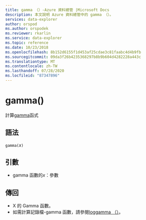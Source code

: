 ```yaml
---
title: gamma （）-Azure 資料總管 |Microsoft Docs
description: 本文說明 Azure 資料總管中的 gamma （）。
services: data-explorer
author: orspod
ms.author: orspodek
ms.reviewer: rkarlin
ms.service: data-explorer
ms.topic: reference
ms.date: 10/23/2018
ms.openlocfilehash: 8b152d6155f1d453af25cdae3c81faabc4d4b9fb
ms.sourcegitcommit: 09da3f26b4235368297b8b9b604d4282228a443c
ms.translationtype: MT
ms.contentlocale: zh-TW
ms.lasthandoff: 07/28/2020
ms.locfileid: "87347896"
---
```

# <a name="gamma"></a>gamma()

計算[gamma](https://en.wikipedia.org/wiki/Gamma_function)函式

## <a name="syntax"></a>語法

`gamma(`*x*`)`

## <a name="arguments"></a>引數

* gamma 函數的*x*：參數

## <a name="returns"></a>傳回

* X 的 Gamma 函數。
* 如需計算記錄檔-gamma 函數，請參閱[loggamma （）](loggammafunction.md)。